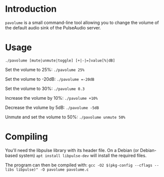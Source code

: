 # Introduction

`pavolume` is a small command-line tool allowing you to change the volume of
the default audio sink of the PulseAudio server.


# Usage

    ./pavolume [mute|unmute|toggle] [+|-|=]value[%|dB]

Set the volume to 25%: `./pavolume 25%`

Set the volume to -20dB: `./pavolume =-20dB`

Set the volume to 30%: `./pavolume 0.3`

Increase the volume by 10%: `./pavolume +10%`

Decrease the volume by 5dB: `./pavolume -5dB`

Unmute and set the volume to 50%: `./pavolume unmute 50%`


# Compiling

You'll need the libpulse library with its header file. On a Debian (or
Debian-based system) `apt install libpulse-dev` will install the required
files.

The program can then be compiled with:
`gcc -O2 $(pkg-config --cflags --libs libpulse)" -O pavolume pavolume.c`
